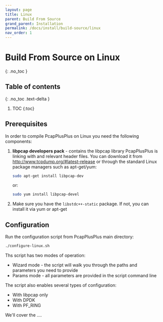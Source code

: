 ```yaml
---
layout: page
title: Linux
parent: Build From Source
grand_parent: Installation
permalink: /docs/install/build-source/linux
nav_order: 1
---
```


# Build From Source on Linux
{: .no_toc }

## Table of contents
{: .no_toc .text-delta }

1. TOC
{:toc}

## Prerequisites

In order to compile PcapPlusPlus on Linux you need the following components:

1. __libpcap developers pack__ - contains the libpcap library PcapPlusPlus is linking with and relevant header files. You can download it from <http://www.tcpdump.org/#latest-release> or through the standard Linux package managers such as apt-get/yum:

    ```bash
    sudo apt-get install libpcap-dev
    ```

    or:

    ```bash
    sudo yum install libpcap-devel
    ```

2. Make sure you have the `libstdc++-static` package. If not, you can install it via yum or apt-get

## Configuration

Run the configuration script from PcapPlusPlus main directory:

```bash
./configure-linux.sh
```

Ths script has two modes of operation:

* Wizard mode - the script will walk you through the paths and parameters you need to provide
* Params mode - all parameters are provided in the script command line

The script also enables several types of configuration:

* With libpcap only
* With DPDK
* With PF_RING

We'll cover the ....